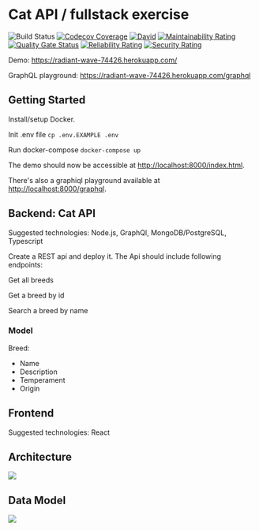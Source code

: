 # Cat API / fullstack exercise

![Build Status](https://travis-ci.com/Zeukkari/cat-api.svg?branch=master) [![Codecov Coverage](https://img.shields.io/codecov/c/github/zeukkari/cat-api/master.svg?style=flat-square)](https://codecov.io/gh/zeukkari/cat-api/) [![David](https://img.shields.io/david/zeukkari/cat-api.svg)](https://img.shields.io/david/zeukkari/cat-api.svg) [![Maintainability Rating](https://sonarcloud.io/api/project_badges/measure?project=Zeukkari_cat-api&metric=sqale_rating)](https://sonarcloud.io/dashboard?id=Zeukkari_cat-api) [![Quality Gate Status](https://sonarcloud.io/api/project_badges/measure?project=Zeukkari_cat-api&metric=alert_status)](https://sonarcloud.io/dashboard?id=Zeukkari_cat-api) [![Reliability Rating](https://sonarcloud.io/api/project_badges/measure?project=Zeukkari_cat-api&metric=reliability_rating)](https://sonarcloud.io/dashboard?id=Zeukkari_cat-api) [![Security Rating](https://sonarcloud.io/api/project_badges/measure?project=Zeukkari_cat-api&metric=security_rating)](https://sonarcloud.io/dashboard?id=Zeukkari_cat-api)


Demo: https://radiant-wave-74426.herokuapp.com/

GraphQL playground: https://radiant-wave-74426.herokuapp.com/graphql

## Getting Started

Install/setup Docker.

Init .env file `cp .env.EXAMPLE .env`

Run docker-compose `docker-compose up`

The demo should now be accessible at [http://localhost:8000/index.html](http://localhost:8000/index.html).

There's also a graphiql playground available at [http://localhost:8000/graphql](http://localhost:8000/graphql).

## Backend: Cat API

Suggested technologies: Node.js, GraphQl, MongoDB/PostgreSQL, Typescript

Create a REST api and deploy it. The Api should include following endpoints:

Get all breeds

Get a breed by id

Search a breed by name

### Model

Breed:

- Name
- Description
- Temperament
- Origin

## Frontend

Suggested technologies: React

## Architecture

![](http://www.plantuml.com/plantuml/proxy?src=https://raw.githubusercontent.com/Zeukkari/cat-api/master/architecture.puml)

## Data Model

![](http://www.plantuml.com/plantuml/proxy?src=https://raw.githubusercontent.com/Zeukkari/cat-api/master/database.puml)
